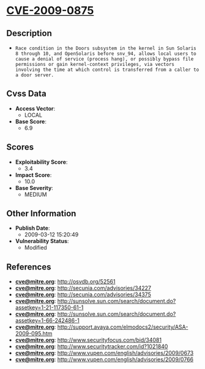 
# [CVE-2009-0875](http://osvdb.org/52561)

## Description

- `Race condition in the Doors subsystem in the kernel in Sun Solaris 8 through 10, and OpenSolaris before snv_94, allows local users to cause a denial of service (process hang), or possibly bypass file permissions or gain kernel-context privileges, via vectors involving the time at which control is transferred from a caller to a door server.`

## Cvss Data

- **Access Vector**:
  - LOCAL
- **Base Score**:
  - 6.9

## Scores

- **Exploitability Score**:
  - 3.4
- **Impact Score**:
  - 10.0
- **Base Severity**:
  - MEDIUM

## Other Information

- **Publish Date**:
  - 2009-03-12 15:20:49
- **Vulnerability Status**:
  - Modified

## References

- **cve@mitre.org**: http://osvdb.org/52561
- **cve@mitre.org**: http://secunia.com/advisories/34227
- **cve@mitre.org**: http://secunia.com/advisories/34375
- **cve@mitre.org**: http://sunsolve.sun.com/search/document.do?assetkey=1-21-117350-61-1
- **cve@mitre.org**: http://sunsolve.sun.com/search/document.do?assetkey=1-66-242486-1
- **cve@mitre.org**: http://support.avaya.com/elmodocs2/security/ASA-2009-095.htm
- **cve@mitre.org**: http://www.securityfocus.com/bid/34081
- **cve@mitre.org**: http://www.securitytracker.com/id?1021840
- **cve@mitre.org**: http://www.vupen.com/english/advisories/2009/0673
- **cve@mitre.org**: http://www.vupen.com/english/advisories/2009/0766
